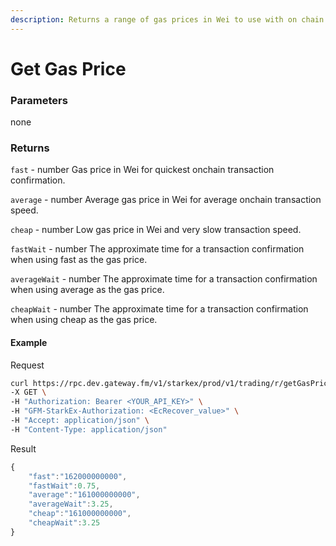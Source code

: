 ```yaml
---
description: Returns a range of gas prices in Wei to use with on chain transactions.
---
```

# Get Gas Price

### **Parameters**
none

### **Returns**
`fast` - number
Gas price in Wei for quickest onchain transaction confirmation.

`average` - number
Average gas price in Wei for average onchain transaction speed.

`cheap` - number
Low gas price in Wei and very slow transaction speed.

`fastWait` - number
The approximate time for a transaction confirmation when using fast as the gas price.

`averageWait` - number
The approximate time for a transaction confirmation when using average as the gas price.

`cheapWait` - number
The approximate time for a transaction confirmation when using cheap as the gas price.

#### **Example**

Request

```bash
curl https://rpc.dev.gateway.fm/v1/starkex/prod/v1/trading/r/getGasPrice \
-X GET \
-H "Authorization: Bearer <YOUR_API_KEY>" \
-H "GFM-StarkEx-Authorization: <EcRecover_value>" \
-H "Accept: application/json" \
-H "Content-Type: application/json" 
```


Result

```javascript
{
    "fast":"162000000000",
    "fastWait":0.75,
    "average":"161000000000",
    "averageWait":3.25,
    "cheap":"161000000000",
    "cheapWait":3.25
}
```